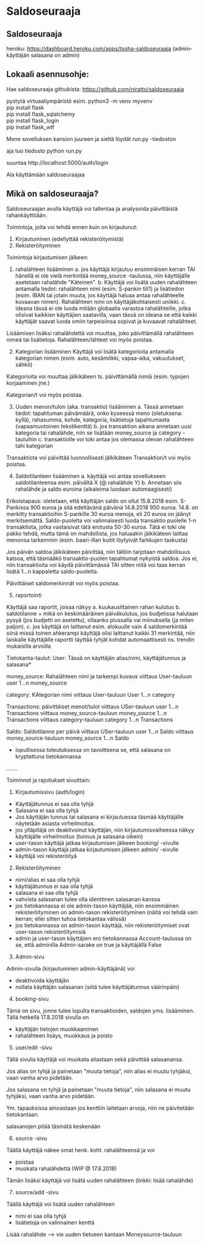 # Saldoseuraaja

Saldoseuraaja
-------------------
heroku: https://dashboard.heroku.com/apps/tsoha-saldoseuraaja
(admin-käyttäjän salasana on admin)

Lokaali asennusohje:
-----------------------
Hae saldoseuraaja githubista:
https://github.com/niratto/saldoseuraaja

pystytä virtuaaliympäristö esim. python3 -m venv myvenv<br />
pip install flask<br />
pip install flask_sqlalchemy<br />
pip install flask_login<br />
pip install flask_wtf<br />

Mene sovelluksen kansion juureen ja sieltä löydät run.py -tiedoston

aja tuo tiedosto python run.py

suuntaa http://localhost:5000/auth/login

Ala käyttämään saldoseuraajaa

Mikä on saldoseuraaja?
---------------------------
Saldoseuraajan avulla käyttäjä voi tallentaa ja analysoida päivittäistä rahankäyttöään.

Toimintoja, joita voi tehdä ennen kuin on kirjautunut:
1) Kirjautuminen (edellyttää rekisteröitymistä)
2) Rekisteröityminen

Toimintoja kirjautumisen jälkeen:
1) rahalähteen lisääminen
	a. jos käyttäjä kirjautuu ensimmäisen kerran TAI hänellä ei ole vielä merkintää money_source -taulussa, niin käyttäjälle asetetaan rahalähde "Käteinen".
	b. Käyttäjä voi lisätä uuden rahalähteen antamalla tiedot: rahalähteen nimi (esim. S-pankin tili1) ja lisätiedon (esim. IBAN tai jotain muuta, jos käyttäjä haluaa antaa rahalähteelle kuvaavan nimen). Rahalähteen nimi on käyttäjäkohtaisesti uniikki.
	c. ideana tässä ei ole luoda mitään globaalia varastoa rahalähteille, jotka olisivat kaikkien käyttäjien saatavilla, vaan tässä on ideana se että kaikki käyttäjät saavat luoda omiin tarpeisiinsa sopivat ja kuvaavat rahalähteet.

Lisäämisen lisäksi rahalähdettä voi muuttaa, joko päivittämällä rahalähteen nimeä tai lisätietoja.
Rahalähteen/lähteet voi myös poistaa.

2) Kategorian lisääminen
	Käyttäjä voi lisätä kategorioita antamalla kategorian nimen (esim. auto, kesämökki, vapaa-aika, vakuutukset, sähkö)

Kategorioita voi muuttaa jälkikäteen ts. päivittämällä nimiä (esim. typojen korjaaminen jne.)

Kategorian/t voi myös poistaa.

3) Uuden menon/tulon (aka. transaktio) lisääminen
	a. Tässä annetaan tiedot: tapahtuman päivämäärä, onko kyseessä meno (oletuksena: kyllä), rahasumma, kohde, kategoria, lisätietoja tapahtumasta (vapaamuotoinen tekstikenttä)
	b. jos transaktion aikana annetaan uusi kategoria tai rahalähde, niin se lisätään money_source ja category -tauluihin
	c. transaktiolle voi toki antaa jos olemassa olevan rahalähteen tahi kategorian

Transaktiota voi päivittää luonnollisesti jälkikäteen
Transaktion/t voi myös poistaa.

4) Saldotilanteen lisääminen
	a. käyttäjä voi antaa sovellukseen saldotilanteensa esim. päivältä X (@ rahalähde Y)
	b. Annetaan siis rahalähde ja saldo euroina (aikaleima luodaan automaagisesti)

Erikoistapaus: oletetaan, että käyttäjän saldo on ollut 15.8.2018 esim. S-Pankissa 900 euroa ja sitä edeltävänä päivänä 14.8.2018 950 euroa. 14.8. on merkitty transaktioihin S-pankille 30 euroa menoja, eli 20 euroa on jäänyt merkitsemättä. Saldo-puolelta voi valinnaisesti luoda transaktio puolelle 1-n transaktiota, jotka vastaisivat tätä erotusta 50-30 euroa. Tätä ei toki ole pakko tehdä, mutta tämä on mahdollista, jos haluaakin jälkikäteen laittaa menonsa tarkemmin (esim. baari-illan kuitit löytyivät farkkujen taskusta)

Jos päivän saldoa jälkikäteen päivittää, niin tällöin tarjotaan mahdollisuus katsoa, että täsmääkö transaktio-puolen tapahtumat nykyistä saldoa. Jos ei, niin transaktioita voi käydä päivittämässä TAI sitten niitä voi taas kerran lisätä 1...n kappaletta saldo-puolelta.

Päivittäiset saldomerkinnät voi myös poistaa. 

5) raportointi

Käyttäjä saa raportit, joissa näkyy
	a. kuukausittainen rahan kulutus
	b. saldotilanne + mikä on keskimääräinen päiväkulutus, jos budjetissa halutaan pysyä (jos budjetti on asetettu), ollaanko plussalla vai miinuksella (ja miten paljon).
	c. jos käyttäjä on laittanut esim. elokuulle vain 4 saldomerkintää siinä missä toinen ahkerampi käyttäjä olisi laittanut kaikki 31 merkintää, niin laiskalle käyttäjälle raportti täyttää tyhjät kohdat automaattisesti ns. trendin mukaisilla arvoilla

Tietokanta-taulut:
User:
Tässä on käyttäjän alias/nimi, käyttäjätunnus ja salasana*

money_source:
Rahalähteen nimi ja tarkempi kuvaus
viittaus User-tauluun user 1...n money_source

category:
KAtegorian nimi
viittaus User-tauluun User 1...n category

Transactions:
päivittäiset menot/tulot
viittaus USer-tauluun user 1...n Transactions
viittaus money_source-tauluun money_source 1...n Transactions
viittaus category-tauluun category 1...n Transactions

Saldo:
Saldotilanne per päivä
viittaus USer-tauluun user 1...n Saldo
viittaus money_source-tauluun money_source 1...n Saldo


* lopullisessa toteutuksessa on tavoitteena se, että salasana on kryptattuna tietokannassa

.......

Toiminnot ja rajoitukset sivuittain:

1. Kirjautumissivu (auth/login)

- Käyttäjätunnus ei saa olla tyhjä
- Salasana ei saa olla tyhjä
- Jos käyttäjän tunnus tai salasana ei kirjautuessa täsmää käyttäjälle näytetään asiasta virheilmoitus.
- jos ylläpitäjä on deaktivoinut käyttäjän, niin kirjautumisvaiheessa näkyy käyttäjälle virheilmoitus (tunnus ja salasana oikein)
- user-tason käyttäjä jatkaa kirjautumisen jälkeen booking/ -sivulle
- admin-tason käyttäjä jatkaa kirjautumisen jälkeen admin/ -sivulle
- käyttäjä voi rekisteröityä

2. Rekisteröityminen

- nimi/alias ei saa olla tyhjä
- käyttäjätunnus ei saa olla tyhjä
- salasana ei saa olla tyhjä
- vahvista salasanan tulee olla identtinen salasanan kanssa
- jos tietokannassa ei ole admin-tason käyttäjää, niin ensimmäinen rekisteröityminen on admin-tason rekisteröityminen (näitä voi tehdä vain kerran; ellei sitten tuhoa tietokantaa välissä)
- jos tietokannassa on admin-tason käyttäjä, niin rekisteröitymiset ovat user-tason rekisteröitymisiä
- admin ja user-tason käyttäjien ero tietokannassa Account-taulussa on se, että adminilla Admin-sarake on true ja käyttäjällä False

3. Admin-sivu

Admin-sivulla (kirjautuminen admin-käyttäjänä) voi
- deaktivoida käyttäjän
- nollata käyttäjän salasanan (siitä tulee käyttäjätunnus väärinpäin)

4. booking-sivu

Tämä on sivu, jonne tulee lopulta transaktioiden, saldojen yms. lisääminen. Tällä hetkellä 17.8.2018 sivulla on

- käyttäjän tietojen muokkaaminen
- rahalähteen lisäys, muokkaus ja poisto

5. user/edit -sivu

Tällä sivulla käyttäjä voi muokata aliastaan sekä päivittää salasanansa.

Jos alias on tyhjä ja painetaan "muuta tietoja", niin alias ei muutu tyhjäksi, vaan vanha arvo pidetään.

Jos salasana on tyhjä ja painetaan "muuta tietoja", niin salasana ei muutu tyhjäksi, vaan vanha arvo pidetään.

Ym. tapauksissa ainoastaan jos kenttiin laitetaan arvoja, niin ne päivitetään tietokantaan.

salasanojen pitää täsmätä keskenään

6. source -sivu

Täällä käyttäjä näkee omat henk. koht. rahalähteensä ja voi 
- poistaa
- muokata rahalähdettä (WIP @ 17.8.2018)

Tämän lisäksi käyttäjä voi lisätä uuden rahalähteen (linkki: lisää rahalähde)

7. source/add -sivu

Täällä käyttäjä voi lisätä uuden rahalähteen

- nimi ei saa olla tyhjä
- lisätietoja on valinnainen kenttä

Lisää rahalähde --> vie uuden tietueen kantaan Moneysource-tauluun
